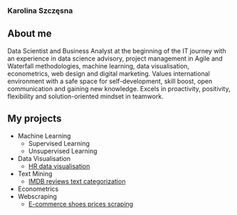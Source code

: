 ### Karolina Szczęsna

## About me

Data Scientist and Business Analyst at the beginning of the IT journey with an experience in data science advisory, project management in Agile and Waterfall methodologies, machine learning, data visualisation, econometrics, web design and digital marketing. Values international environment with a safe space for self-development, skill boost, open communication and gaining new knowledge. Excels in proactivity, positivity, flexibility and solution-oriented mindset in teamwork.

## My projects

+ Machine Learning
   - Supervised Learning
   - Unsupervised Learning
+ Data Visualisation
   - [HR data visualisation](https://github.com/karolinaszczesna/hr-data-visualisation)
+ Text Mining
  - [IMDB reviews text categorization](https://github.com/karolinaszczesna/IMDB-reviews-text-categorization)
+ Econometrics
+ Webscraping
  - [E-commerce shoes prices scraping](https://github.com/tjstarak/DSBA-webscraping)

<!--
**karolinaszczesna/karolinaszczesna** is a ✨ _special_ ✨ repository because its `README.md` (this file) appears on your GitHub profile.

